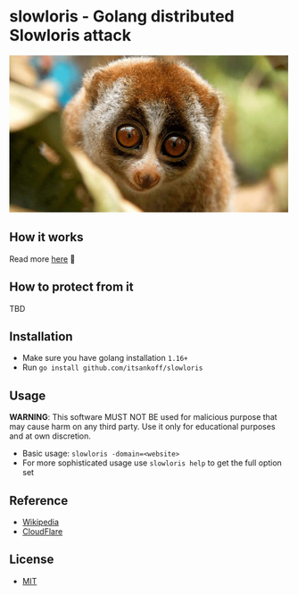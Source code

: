 # slowloris - Golang distributed Slowloris attack

![Cute Slowloris](slowloris.png)


## How it works
Read more [here](https://thetooth.io/blog/slowloris-attack) 🦷

## How to protect from it
TBD

## Installation
* Make sure you have golang installation `1.16+`
* Run `go install github.com/itsankoff/slowloris`

## Usage

**WARNING**:
This software MUST NOT BE used for malicious purpose that may cause harm on
any third party. Use it only for educational purposes and at own discretion.

* Basic usage: `slowloris -domain=<website>`
* For more sophisticated usage use `slowloris help` to get the full option set

## Reference
* [Wikipedia](https://en.wikipedia.org/wiki/Slowloris_(computer_security))
* [CloudFlare](https://www.cloudflare.com/learning/ddos/ddos-attack-tools/slowloris/)

## License
* [MIT](LICENSE)
